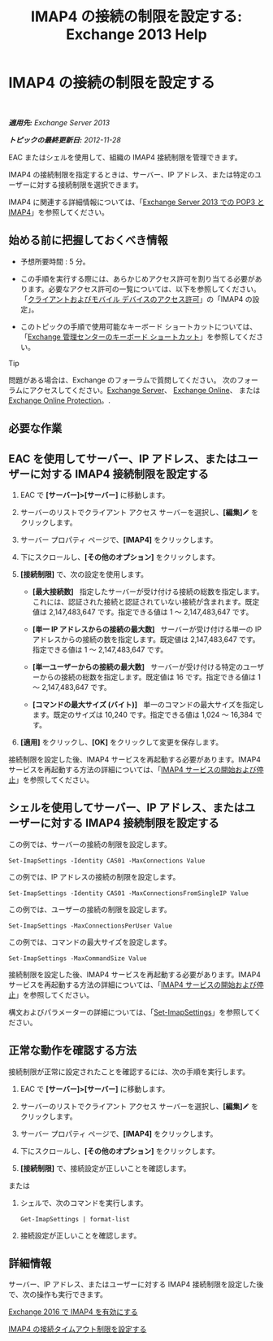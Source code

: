 ﻿---
title: 'IMAP4 の接続の制限を設定する: Exchange 2013 Help'
TOCTitle: IMAP4 の接続の制限を設定する
ms:assetid: 8e3aa366-e77c-4c70-b78d-ddbb178cb521
ms:mtpsurl: https://technet.microsoft.com/ja-jp/library/Bb123712(v=EXCHG.150)
ms:contentKeyID: 50555827
ms.date: 04/24/2018
mtps_version: v=EXCHG.150
ms.translationtype: HT
---

# IMAP4 の接続の制限を設定する

 

_**適用先:** Exchange Server 2013_

_**トピックの最終更新日:** 2012-11-28_

EAC またはシェルを使用して、組織の IMAP4 接続制限を管理できます。

IMAP4 の接続制限を指定するときは、サーバー、IP アドレス、または特定のユーザーに対する接続制限を選択できます。

IMAP4 に関連する詳細情報については、「[Exchange Server 2013 での POP3 と IMAP4](pop3-and-imap4-in-exchange-server-2013-exchange-2013-help.md)」を参照してください。

## 始める前に把握しておくべき情報

  - 予想所要時間 : 5 分。

  - この手順を実行する際には、あらかじめアクセス許可を割り当てる必要があります。必要なアクセス許可の一覧については、以下を参照してください。「[クライアントおよびモバイル デバイスのアクセス許可](clients-and-mobile-devices-permissions-exchange-2013-help.md)」の「IMAP4 の設定」。

  - このトピックの手順で使用可能なキーボード ショートカットについては、「[Exchange 管理センターのキーボード ショートカット](keyboard-shortcuts-in-the-exchange-admin-center-exchange-online-protection-help.md)」を参照してください。


> [!TIP]
> 問題がある場合は、Exchange のフォーラムで質問してください。 次のフォーラムにアクセスしてください。<A href="https://go.microsoft.com/fwlink/p/?linkid=60612">Exchange Server</A>、 <A href="https://go.microsoft.com/fwlink/p/?linkid=267542">Exchange Online</A>、 または <A href="https://go.microsoft.com/fwlink/p/?linkid=285351">Exchange Online Protection</A>。.



## 必要な作業

## EAC を使用してサーバー、IP アドレス、またはユーザーに対する IMAP4 接続制限を設定する

1.  EAC で **\[サーバー\]\>\[サーバー\]** に移動します。

2.  サーバーのリストでクライアント アクセス サーバーを選択し、**\[編集\]**![編集アイコン](images/Bb124582.6f53ccb2-1f13-4c02-bea0-30690e6ea71d(EXCHG.150).gif "編集アイコン") をクリックします。

3.  サーバー プロパティ ページで、**\[IMAP4\]** をクリックします。

4.  下にスクロールし、**\[その他のオプション\]** をクリックします。

5.  **\[接続制限\]** で、次の設定を使用します。
    
      - **\[最大接続数\]**   指定したサーバーが受け付ける接続の総数を指定します。これには、認証された接続と認証されていない接続が含まれます。既定値は 2,147,483,647 です。指定できる値は 1 ～ 2,147,483,647 です。
    
      - **\[単一 IP アドレスからの接続の最大数\]**   サーバーが受け付ける単一の IP アドレスからの接続の数を指定します。既定値は 2,147,483,647 です。指定できる値は 1 ～ 2,147,483,647 です。
    
      - **\[単一ユーザーからの接続の最大数\]**   サーバーが受け付ける特定のユーザーからの接続の総数を指定します。既定値は 16 です。指定できる値は 1 ～ 2,147,483,647 です。
    
      - **\[コマンドの最大サイズ (バイト)\]**   単一のコマンドの最大サイズを指定します。既定のサイズは 10,240 です。指定できる値は 1,024 ～ 16,384 です。

6.  **\[適用\]** をクリックし、**\[OK\]** をクリックして変更を保存します。

接続制限を設定した後、IMAP4 サービスを再起動する必要があります。IMAP4 サービスを再起動する方法の詳細については、「[IMAP4 サービスの開始および停止](start-and-stop-the-imap4-services-exchange-2013-help.md)」を参照してください。

## シェルを使用してサーバー、IP アドレス、またはユーザーに対する IMAP4 接続制限を設定する

この例では、サーバーの接続の制限を設定します。

    Set-ImapSettings -Identity CAS01 -MaxConnections Value

この例では、IP アドレスの接続の制限を設定します。

    Set-ImapSettings -Identity CAS01 -MaxConnectionsFromSingleIP Value

この例では、ユーザーの接続の制限を設定します。

    Set-ImapSettings -MaxConnectionsPerUser Value

この例では、コマンドの最大サイズを設定します。

    Set-ImapSettings -MaxCommandSize Value

接続制限を設定した後、IMAP4 サービスを再起動する必要があります。IMAP4 サービスを再起動する方法の詳細については、「[IMAP4 サービスの開始および停止](start-and-stop-the-imap4-services-exchange-2013-help.md)」を参照してください。

構文およびパラメーターの詳細については、「[Set-ImapSettings](https://technet.microsoft.com/ja-jp/library/aa998252\(v=exchg.150\))」を参照してください。

## 正常な動作を確認する方法

接続制限が正常に設定されたことを確認するには、次の手順を実行します。

1.  EAC で **\[サーバー\]\>\[サーバー\]** に移動します。

2.  サーバーのリストでクライアント アクセス サーバーを選択し、**\[編集\]**![編集アイコン](images/Bb124582.6f53ccb2-1f13-4c02-bea0-30690e6ea71d(EXCHG.150).gif "編集アイコン") をクリックします。

3.  サーバー プロパティ ページで、**\[IMAP4\]** をクリックします。

4.  下にスクロールし、**\[その他のオプション\]** をクリックします。

5.  **\[接続制限\]** で、接続設定が正しいことを確認します。

または

1.  シェルで、次のコマンドを実行します。
    
        Get-ImapSettings | format-list

2.  接続設定が正しいことを確認します。

## 詳細情報

サーバー、IP アドレス、またはユーザーに対する IMAP4 接続制限を設定した後で、次の操作も実行できます。

[Exchange 2016 で IMAP4 を有効にする](enable-imap4-in-exchange-2013-exchange-2013-help.md)

[IMAP4 の接続タイムアウト制限を設定する](set-connection-time-out-limits-for-imap4-exchange-2013-help.md)


